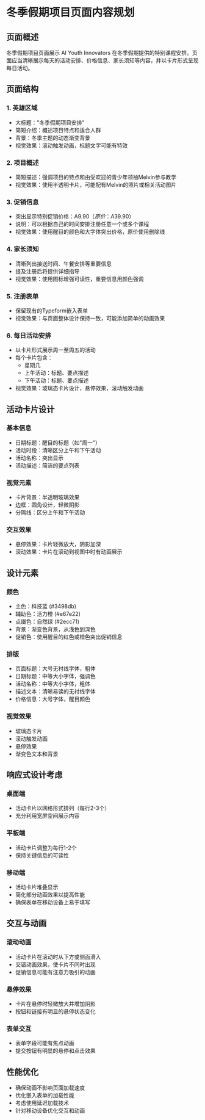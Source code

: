 # 冬季假期项目页面内容规划

## 页面概述

冬季假期项目页面展示 AI Youth Innovators 在冬季假期提供的特别课程安排。页面应当清晰展示每天的活动安排、价格信息、家长须知等内容，并以卡片形式呈现每日活动。

## 页面结构

### 1. 英雄区域
- 大标题："冬季假期项目安排"
- 简短介绍：概述项目特点和适合人群
- 背景：冬季主题的动态渐变背景
- 视觉效果：滚动触发动画，标题文字可能有特效

### 2. 项目概述
- 简短描述：强调项目的特点和由受欢迎的青少年领袖Melvin参与教学
- 视觉效果：使用半透明卡片，可能配有Melvin的照片或相关活动图片

### 3. 促销信息
- 突出显示特别促销价格：A$9.90（原价：A$39.90）
- 说明：可以根据自己的时间安排注册任意一个或多个课程
- 视觉效果：使用醒目的颜色和大字体突出价格，原价使用删除线

### 4. 家长须知
- 清晰列出接送时间、午餐安排等重要信息
- 提及注册后将提供详细指导
- 视觉效果：使用图标增强可读性，重要信息用颜色强调

### 5. 注册表单
- 保留现有的Typeform嵌入表单
- 视觉效果：与页面整体设计保持一致，可能添加简单的动画效果

### 6. 每日活动安排
- 以卡片形式展示周一至周五的活动
- 每个卡片包含：
  - 星期几
  - 上午活动：标题、要点描述
  - 下午活动：标题、要点描述
- 视觉效果：玻璃态卡片设计，悬停效果，滚动触发动画

## 活动卡片设计

### 基本信息
- 日期标题：醒目的标题（如"周一"）
- 活动时段：清晰区分上午和下午活动
- 活动名称：突出显示
- 活动描述：简洁的要点列表

### 视觉元素
- 卡片背景：半透明玻璃效果
- 边框：圆角设计，轻微阴影
- 分隔线：区分上午和下午活动

### 交互效果
- 悬停效果：卡片轻微放大，阴影加深
- 滚动效果：卡片在滚动到视图中时有动画展示

## 设计元素

### 颜色
- 主色：科技蓝 (#3498db)
- 辅助色：活力橙 (#e67e22)
- 点缀色：自然绿 (#2ecc71)
- 背景：渐变色背景，从浅色到深色
- 促销色：使用醒目的红色或橙色突出促销信息

### 排版
- 页面标题：大号无衬线字体，粗体
- 日期标题：中等大小字体，强调色
- 活动名称：中等大小字体，粗体
- 描述文本：清晰易读的无衬线字体
- 价格信息：大号字体，醒目颜色

### 视觉效果
- 玻璃态卡片
- 滚动触发动画
- 悬停效果
- 渐变色文本和背景

## 响应式设计考虑

### 桌面端
- 活动卡片以网格形式排列（每行2-3个）
- 充分利用宽屏空间展示内容

### 平板端
- 活动卡片调整为每行1-2个
- 保持关键信息的可读性

### 移动端
- 活动卡片堆叠显示
- 简化部分动画效果以提高性能
- 确保表单在移动设备上易于填写

## 交互与动画

### 滚动动画
- 活动卡片在滚动时从下方或侧面滑入
- 交错动画效果，使卡片不同时出现
- 促销信息可能有注意力吸引的动画

### 悬停效果
- 卡片在悬停时轻微放大并增加阴影
- 按钮和链接有明显的悬停状态变化

### 表单交互
- 表单字段可能有焦点动画
- 提交按钮有明显的悬停和点击效果

## 性能优化

- 确保动画不影响页面加载速度
- 优化嵌入表单的加载性能
- 考虑使用延迟加载技术
- 针对移动设备优化交互和动画